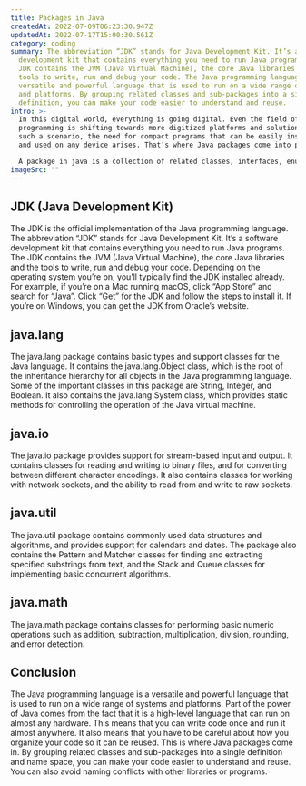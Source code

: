 ```yaml
---
title: Packages in Java
createdAt: 2022-07-09T06:23:30.947Z
updatedAt: 2022-07-17T15:00:30.561Z
category: coding
summary: The abbreviation “JDK” stands for Java Development Kit. It’s a software
  development kit that contains everything you need to run Java programs. The
  JDK contains the JVM (Java Virtual Machine), the core Java libraries and the
  tools to write, run and debug your code. The Java programming language is a
  versatile and powerful language that is used to run on a wide range of systems
  and platforms. By grouping related classes and sub-packages into a single
  definition, you can make your code easier to understand and reuse.
intro: >-
  In this digital world, everything is going digital. Even the field of
  programming is shifting towards more digitized platforms and solutions. In
  such a scenario, the need for compact programs that can be easily installed
  and used on any device arises. That’s where Java packages come into play. 

  A package in java is a collection of related classes, interfaces, enumerations, and sub-packages under one umbrella. As you may have already understood from the above explanation, packages are a great way to organize your code into logical units that can be reused across projects. Packages help you avoid naming conflicts with other libraries or programs and help keep related things together so they’re easier to find later on. Let’s take a look at some common Java packages:
imageSrc: ""
---
```


## JDK (Java Development Kit)

The JDK is the official implementation of the Java programming language. The abbreviation “JDK” stands for Java Development Kit. It’s a software development kit that contains everything you need to run Java programs. The JDK contains the JVM (Java Virtual Machine), the core Java libraries and the tools to write, run and debug your code. Depending on the operating system you’re on, you’ll typically find the JDK installed already. For example, if you’re on a Mac running macOS, click “App Store” and search for “Java”. Click “Get” for the JDK and follow the steps to install it. If you’re on Windows, you can get the JDK from Oracle’s website.

## java.lang

The java.lang package contains basic types and support classes for the Java language. It contains the java.lang.Object class, which is the root of the inheritance hierarchy for all objects in the Java programming language. Some of the important classes in this package are String, Integer, and Boolean. It also contains the java.lang.System class, which provides static methods for controlling the operation of the Java virtual machine.

## java.io

The java.io package provides support for stream-based input and output. It contains classes for reading and writing to binary files, and for converting between different character encodings. It also contains classes for working with network sockets, and the ability to read from and write to raw sockets.

## java.util

The java.util package contains commonly used data structures and algorithms, and provides support for calendars and dates. The package also contains the Pattern and Matcher classes for finding and extracting specified substrings from text, and the Stack and Queue classes for implementing basic concurrent algorithms.

## java.math

The java.math package contains classes for performing basic numeric operations such as addition, subtraction, multiplication, division, rounding, and error detection.

## Conclusion

The Java programming language is a versatile and powerful language that is used to run on a wide range of systems and platforms. Part of the power of Java comes from the fact that it is a high-level language that can run on almost any hardware.
This means that you can write code once and run it almost anywhere. It also means that you have to be careful about how you organize your code so it can be reused.
This is where Java packages come in.
By grouping related classes and sub-packages into a single definition and name space, you can make your code easier to understand and reuse. You can also avoid naming conflicts with other libraries or programs.
